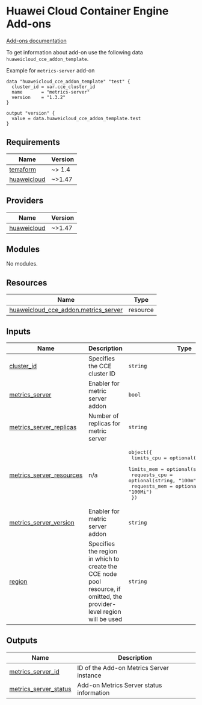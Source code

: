 # Huawei Cloud Container Engine Add-ons

[Add-ons documentation](https://support.huaweicloud.com/intl/en-us/usermanual-cce/cce_10_0064.html)

To get information about add-on use the following data `huaweicloud_cce_addon_template`.

Example for `metrics-server` add-on

```hcl
data "huaweicloud_cce_addon_template" "test" {
  cluster_id = var.cce_cluster_id
  name       = "metrics-server"
  version    = "1.3.2"
}

output "version" {
  value = data.huaweicloud_cce_addon_template.test
}
```

<!-- BEGIN_TF_DOCS -->
## Requirements

| Name | Version |
|------|---------|
| <a name="requirement_terraform"></a> [terraform](#requirement\_terraform) | ~> 1.4 |
| <a name="requirement_huaweicloud"></a> [huaweicloud](#requirement\_huaweicloud) | ~>1.47 |

## Providers

| Name | Version |
|------|---------|
| <a name="provider_huaweicloud"></a> [huaweicloud](#provider\_huaweicloud) | ~>1.47 |

## Modules

No modules.

## Resources

| Name | Type |
|------|------|
| [huaweicloud_cce_addon.metrics_server](https://registry.terraform.io/providers/huaweicloud/huaweicloud/latest/docs/resources/cce_addon) | resource |

## Inputs

| Name | Description | Type | Default | Required |
|------|-------------|------|---------|:--------:|
| <a name="input_cluster_id"></a> [cluster\_id](#input\_cluster\_id) | Specifies the CCE cluster ID | `string` | n/a | yes |
| <a name="input_metrics_server"></a> [metrics\_server](#input\_metrics\_server) | Enabler for metric server addon | `bool` | `false` | no |
| <a name="input_metrics_server_replicas"></a> [metrics\_server\_replicas](#input\_metrics\_server\_replicas) | Number of replicas for metric server | `string` | `"1"` | no |
| <a name="input_metrics_server_resources"></a> [metrics\_server\_resources](#input\_metrics\_server\_resources) | n/a | <pre>object({<br>    limits_cpu   = optional(string, "100m")<br>    limits_mem   = optional(string, "100Mi")<br>    requests_cpu = optional(string, "100m")<br>    requests_mem = optional(string, "100Mi")<br>  })</pre> | `{}` | no |
| <a name="input_metrics_server_version"></a> [metrics\_server\_version](#input\_metrics\_server\_version) | Enabler for metric server addon | `string` | `"1.3.2"` | no |
| <a name="input_region"></a> [region](#input\_region) | Specifies the region in which to create the CCE node pool resource, if omitted, the provider-level region will be used | `string` | `null` | no |

## Outputs

| Name | Description |
|------|-------------|
| <a name="output_metrics_server_id"></a> [metrics\_server\_id](#output\_metrics\_server\_id) | ID of the Add-on Metrics Server instance |
| <a name="output_metrics_server_status"></a> [metrics\_server\_status](#output\_metrics\_server\_status) | Add-on Metrics Server status information |
<!-- END_TF_DOCS -->